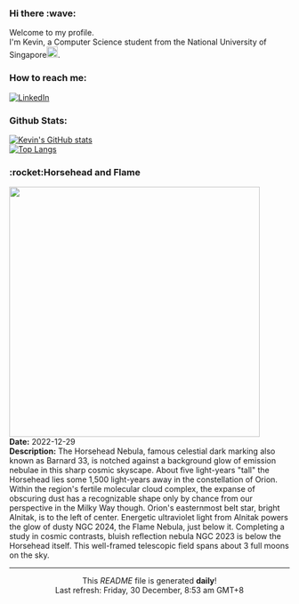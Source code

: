 <h3>Hi there :wave:</h3>

Welcome to my profile.   
I'm Kevin, a Computer Science student from the National University of Singapore<img src="https://img.icons8.com/color/96/000000/singapore-circular.png" width="20px"/>.</p>

<h3>How to reach me: </h3>
<a href="https://www.linkedin.com/in/kevin-foong/"><img alt="LinkedIn" src="https://img.shields.io/badge/linkedin-%230077B5.svg?&style=for-the-badge&logo=linkedin&logoColor=white" /></a> 

<h3>Github Stats: </h3> 

[![Kevin's GitHub stats](https://github-readme-stats.vercel.app/api?username=kevin9foong&theme=tokyonight)](https://github.com/anuraghazra/github-readme-stats) <br/>
[![Top Langs](https://github-readme-stats.vercel.app/api/top-langs/?username=kevin9foong&layout=compact&theme=tokyonight)](https://github.com/anuraghazra/github-readme-stats)

<h3>:rocket:Horsehead and Flame</h3> 
<img width="450" src="https:&#x2F;&#x2F;apod.nasa.gov&#x2F;apod&#x2F;image&#x2F;2212&#x2F;B33LRGB_fb.png" /><br/>
<b>Date:</b> 2022-12-29<br/>
<b>Description:</b> The Horsehead Nebula, famous celestial dark marking also known as Barnard 33, is notched against a background glow of emission nebulae in this sharp cosmic skyscape. About five light-years &quot;tall&quot; the Horsehead lies some 1,500 light-years away in the constellation of Orion. Within the region&#39;s fertile molecular cloud complex, the expanse of obscuring dust has a recognizable shape only by chance from our perspective in the Milky Way though. Orion&#39;s easternmost belt star, bright Alnitak, is to the left of center.  Energetic ultraviolet light from Alnitak powers the glow of dusty NGC 2024, the Flame Nebula, just below it. Completing a study in cosmic contrasts, bluish reflection nebula NGC 2023 is below the Horsehead itself. This well-framed telescopic field spans about 3 full moons on the sky.<br/>

------------
<p align="center">This <i>README</i> file is generated <b>daily</b>!</br>
Last refresh: Friday, 30 December, 8:53 am GMT+8<br />